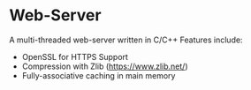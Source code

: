 # Web-Server
A multi-threaded web-server written in C/C++
Features include:
* OpenSSL for HTTPS Support
* Compression with Zlib (https://www.zlib.net/)
* Fully-associative caching in main memory 
